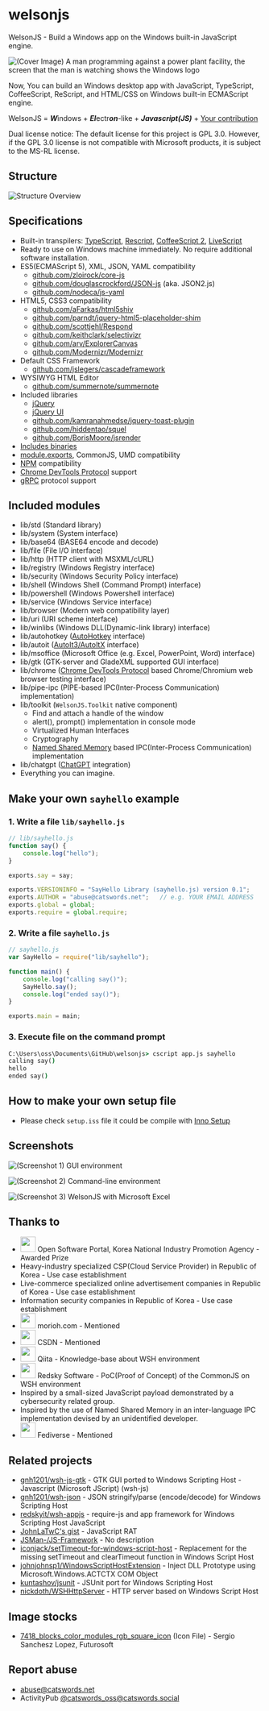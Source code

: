 # welsonjs
WelsonJS - Build a Windows app on the Windows built-in JavaScript engine.

![(Cover Image) A man programming against a power plant facility, the screen that the man is watching shows the Windows logo](app/assets/img/overture.jpg)

Now, You can build an Windows desktop app with JavaScript, TypeScript, CoffeeScript, ReScript, and HTML/CSS on Windows built-in ECMAScript engine.

WelsonJS = ***W***indows + ***El***ectr***on***-like + ***Javascript(JS)*** + [Your contribution](FUNDING.yml)

Dual license notice: The default license for this project is GPL 3.0. However, if the GPL 3.0 license is not compatible with Microsoft products, it is subject to the MS-RL license.

## Structure
![Structure Overview](app/assets/img/structure.png)

## Specifications
- Built-in transpilers: [TypeScript](https://www.typescriptlang.org/), [Rescript](https://rescript-lang.org/), [CoffeeScript 2](https://coffeescript.org/), [LiveScript](https://livescript.net/)
- Ready to use on Windows machine immediately. No require additional software installation.
- ES5(ECMAScript 5), XML, JSON, YAML compatibility
  - [github.com/zloirock/core-js](https://github.com/zloirock/core-js)
  - [github.com/douglascrockford/JSON-js](https://github.com/douglascrockford/JSON-js) (aka. JSON2.js)
  - [github.com/nodeca/js-yaml](https://github.com/nodeca/js-yaml)
- HTML5, CSS3 compatibility
  - [github.com/aFarkas/html5shiv](https://github.com/aFarkas/html5shiv)
  - [github.com/parndt/jquery-html5-placeholder-shim](https://github.com/parndt/jquery-html5-placeholder-shim)
  - [github.com/scottjehl/Respond](https://github.com/scottjehl/Respond)
  - [github.com/keithclark/selectivizr](https://github.com/keithclark/selectivizr)
  - [github.com/arv/ExplorerCanvas](https://github.com/arv/ExplorerCanvas)
  - [github.com/Modernizr/Modernizr](https://github.com/Modernizr/Modernizr)
- Default CSS Framework
  - [github.com/jslegers/cascadeframework](https://github.com/jslegers/cascadeframework)
- WYSIWYG HTML Editor
  - [github.com/summernote/summernote](https://github.com/summernote/summernote)
- Included libraries
  - [jQuery](https://jquery.com/)
  - [jQuery UI](https://jqueryui.com/)
  - [github.com/kamranahmedse/jquery-toast-plugin](https://github.com/kamranahmedse/jquery-toast-plugin)
  - [github.com/hiddentao/squel](https://github.com/hiddentao/squel)
  - [github.com/BorisMoore/jsrender](https://github.com/BorisMoore/jsrender)
- [Includes binaries](https://github.com/gnh1201/welsonjs/blob/master/bin/README.MD)
- [module.exports](https://nodejs.org/en/knowledge/getting-started/what-is-require/), CommonJS, UMD compatibility
- [NPM](https://www.npmjs.com/) compatibility
- [Chrome DevTools Protocol](https://chromedevtools.github.io/devtools-protocol/) support
- [gRPC](https://grpc.io/) protocol support

## Included modules
- lib/std (Standard library)
- lib/system (System interface)
- lib/base64 (BASE64 encode and decode)
- lib/file (File I/O interface)
- lib/http (HTTP client with MSXML/cURL)
- lib/registry (Windows Registry interface)
- lib/security (Windows Security Policy interface)
- lib/shell (Windows Shell (Command Prompt) interface)
- lib/powershell (Windows Powershell interface)
- lib/service (Windows Service interface)
- lib/browser (Modern web compatibility layer)
- lib/uri (URI scheme interface)
- lib/winlibs (Windows DLL(Dynamic-link library) interface)
- lib/autohotkey ([AutoHotkey](https://www.autohotkey.com/) interface)
- lib/autoit ([AutoIt3/AutoItX](https://www.autoitscript.com/) interface)
- lib/msoffice (Microsoft Office (e.g. Excel, PowerPoint, Word) interface)
- lib/gtk (GTK-server and GladeXML supported GUI interface)
- lib/chrome ([Chrome DevTools Protocol](https://chromedevtools.github.io/devtools-protocol/) based Chrome/Chromium web browser testing interface)
- lib/pipe-ipc (PIPE-based IPC(Inter-Process Communication) implementation)
- lib/toolkit (`WelsonJS.Toolkit` native component)
  - Find and attach a handle of the window
  - alert(), prompt() implementation in console mode
  - Virtualized Human Interfaces
  - Cryptography
  - [Named Shared Memory](https://learn.microsoft.com/en-us/windows/win32/memory/creating-named-shared-memory) based IPC(Inter-Process Communication) implementation
- lib/chatgpt ([ChatGPT](https://openai.com/chatgpt) integration)
- Everything you can imagine.

## Make your own `sayhello` example

### 1. Write a file `lib/sayhello.js`
```js
// lib/sayhello.js
function say() {
    console.log("hello");
}

exports.say = say;

exports.VERSIONINFO = "SayHello Library (sayhello.js) version 0.1";
exports.AUTHOR = "abuse@catswords.net";   // e.g. YOUR EMAIL ADDRESS
exports.global = global;
exports.require = global.require;
```

### 2. Write a file `sayhello.js`
```js
// sayhello.js
var SayHello = require("lib/sayhello");

function main() {
    console.log("calling say()");
    SayHello.say();
    console.log("ended say()");
}

exports.main = main;
```

### 3. Execute file on the command prompt
```cmd
C:\Users\oss\Documents\GitHub\welsonjs> cscript app.js sayhello
calling say()
hello
ended say()
```

## How to make your own setup file
- Please check `setup.iss` file it could be compile with [Inno Setup](https://jrsoftware.org/isinfo.php)

## Screenshots
![(Screenshot 1) GUI environment](app/assets/img/screenshot.png)

![(Screenshot 2) Command-line environment](app/assets/img/screenshot2.png)

![(Screenshot 3) WelsonJS with Microsoft Excel](app/assets/img/screenshot3.png)

## Thanks to
- <img src="app/assets/img/logo_oss.gif" height="30" alt=""/> Open Software Portal, Korea National Industry Promotion Agency - Awarded Prize
- Heavy-industry specialized CSP(Cloud Service Provider) in Republic of Korea - Use case establishment
- Live-commerce specialized online advertisement companies in Republic of Korea - Use case establishment
- Information security companies in Republic of Korea - Use case establishment
- <img src="app/assets/img/morioh.svg" height="30" alt=""/> morioh.com - Mentioned
- <img src="app/assets/img/CSDN_Logo.svg" height="30" alt=""/> CSDN - Mentioned
- <img src="app/assets/img/qiita-logo.png" height="30" alt=""/> Qiita - Knowledge-base about WSH environment
- <img src="app/assets/img/RedSky-logo-web.webp" height="30" alt=""/> Redsky Software - PoC(Proof of Concept) of the CommonJS on WSH environment
- Inspired by a small-sized JavaScript payload demonstrated by a cybersecurity related group.
- Inspired by the use of Named Shared Memory in an inter-language IPC implementation devised by an unidentified developer.
- <img src="app/assets/img/Fediverse_logo_proposal.svg" height="30" alt=""/> Fediverse - Mentioned

## Related projects
- [gnh1201/wsh-js-gtk](https://github.com/gnh1201/wsh-js-gtk) - GTK GUI ported to Windows Scripting Host - Javascript (Microsoft JScript) (wsh-js)
- [gnh1201/wsh-json](https://github.com/gnh1201/wsh-json) - JSON stringify/parse (encode/decode) for Windows Scripting Host
- [redskyit/wsh-appjs](https://github.com/redskyit/wsh-appjs) - require-js and app framework for Windows Scripting Host JavaScript
- [JohnLaTwC's gist](https://gist.github.com/JohnLaTwC/4315bbbd89da0996f5c08c032b391799) - JavaScript RAT
- [JSMan-/JS-Framework](https://github.com/JSMan-/JS-Framework) - No description
- [iconjack/setTimeout-for-windows-script-host](https://github.com/iconjack/setTimeout-for-windows-script-host) - Replacement for the missing setTimeout and clearTimeout function in Windows Script Host
- [johnjohnsp1/WindowsScriptHostExtension](https://github.com/johnjohnsp1/WindowsScriptHostExtension) - Inject DLL Prototype using Microsoft.Windows.ACTCTX COM Object
- [kuntashov/jsunit](https://github.com/kuntashov/jsunit) - JSUnit port for Windows Scripting Host
- [nickdoth/WSHHttpServer](https://github.com/nickdoth/WSHHttpServer) - HTTP server based on Windows Script Host

## Image stocks
- [7418_blocks_color_modules_rgb_square_icon](https://www.iconfinder.com/icons/7418/blocks_color_modules_rgb_square_icon) (Icon File) - Sergio Sanchesz Lopez, Futurosoft

## Report abuse
- abuse@catswords.net
- ActivityPub [@catswords_oss@catswords.social](https://catswords.social/@catswords_oss)
